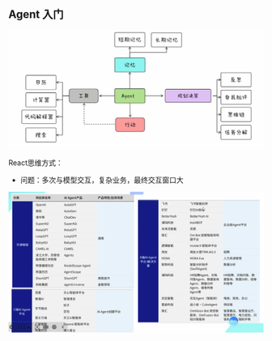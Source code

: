 ## Agent 入门



![image-20250211224554096](./assets/image-20250211224554096.png)

React思维方式：

- 问题：多次与模型交互，复杂业务，最终交互窗口大



![image-20250211230706714](./assets/image-20250211230706714.png)